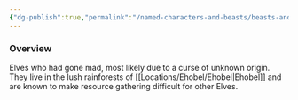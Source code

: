 ```yaml
---
{"dg-publish":true,"permalink":"/named-characters-and-beasts/beasts-and-animals/elven-cannibals/"}
---
```



### Overview
Elves who had gone mad, most likely due to a curse of unknown origin. They live in the lush rainforests of [[Locations/Ehobel/Ehobel\|Ehobel]] and are known to make resource gathering difficult for other Elves.